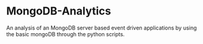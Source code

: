 # MongoDB-Analytics
An analysis of an MongoDB server based event driven applications by using the basic mongoDB through the python scripts. 
